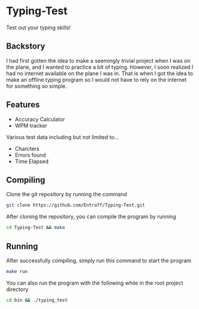 # Typing-Test
Test out your typing skills!

## Backstory
I had first gotten the idea to make a seemingly trivial project when I was on the plane,
and I wanted to practice a bit of typing. However, I soon realized I had no internet
available on the plane I was in. That is when I got the idea to make an offline typing
program so I would not have to rely on the internet for something so simple.

## Features
- Accuracy Calculator
- WPM tracker

Various test data including but not limited to...
- Charcters
- Errors found
- Time Elapsed

## Compiling
Clone the git repository by running the command
```bash
git clone https://github.com/Entraff/Typing-Test.git
```

After cloning the repository, you can compile the program by running
```bash
cd Typing-Test && make
```

## Running
After successfully compiling, simply run this command to start the program
```bash
make run
```
You can also run the program with the following while in the root project directory
```bash
cd bin && ./typing_test
```
